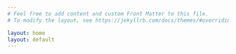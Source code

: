 ```yaml
---
# Feel free to add content and custom Front Matter to this file.
# To modify the layout, see https://jekyllrb.com/docs/themes/#overriding-theme-defaults

layout: home
layout: default
---
```

